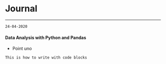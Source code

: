 # Journal

---

`24-04-2020`
#### Data Analysis with Python and Pandas
- Point uno

```
This is how to write with code blocks
```

